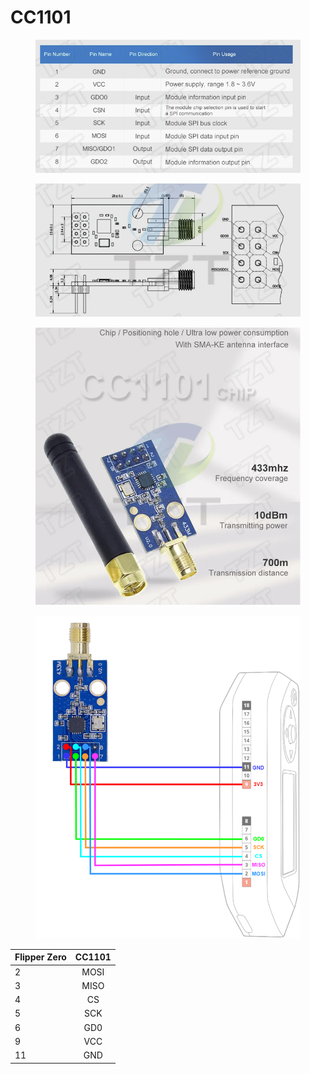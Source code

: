 # CC1101

<figure><img src="../.gitbook/assets/image.png" alt=""><figcaption></figcaption></figure>

<figure><img src="../.gitbook/assets/image (1).png" alt=""><figcaption></figcaption></figure>

<figure><img src="../.gitbook/assets/image (2).png" alt=""><figcaption></figcaption></figure>

<figure><img src="../.gitbook/assets/216795803-31a787c6-a19b-4368-8fcb-68438207683b.png" alt=""><figcaption></figcaption></figure>

| Flipper Zero | СС1101 |
| ------------ | :----: |
| 2            |  MOSI  |
| 3            |  MISO  |
| 4            |   CS   |
| 5            |   SCK  |
| 6            |   GD0  |
| 9            |   VCC  |
| 11           |   GND  |
